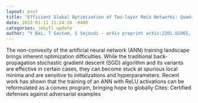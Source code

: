 ```yaml
--- 
layout: post 
title: "Efficient Global Optimization of Two-layer ReLU Networks: Quadratic-time Algorithms and Adversarial Training" 
date: 2022-01-11 11:24:28 -0400 
categories: jekyll update 
author: "Y Bai, T Gautam, S Sojoudi - arXiv preprint arXiv:2201.01965, 2022" 
--- 
```

The non-convexity of the artificial neural network (ANN) training landscape brings inherent optimization difficulties. While the traditional back-propagation stochastic gradient descent (SGD) algorithm and its variants are effective in certain cases, they can become stuck at spurious local minima and are sensitive to initializations and hyperparameters. Recent work has shown that the training of an ANN with ReLU activations can be reformulated as a convex program, bringing hope to globally Cites: Certified defenses against adversarial examples